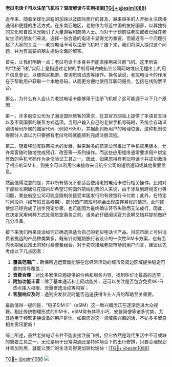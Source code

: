 **老挝电话卡可以注册飞机吗？深度解读与实用指南[[TG💪+ @esim1088](https://t.me/s/esim1088)]**

近年来，随着全球化进程的加快以及国际旅行的普及，越来越多的人开始关注跨境通讯和便捷的生活方式。在东南亚地区，老挝作为邻近中国的友好国家，以其独特的文化和自然风光吸引了大量游客和商务人士。而对于计划前往老挝或者已经在老挝生活的朋友们来说，选择一张合适的电话卡显得尤为重要。但最近有一个问题引起了大家的关注——老挝电话卡可以注册飞机吗？接下来，我们将深入探讨这个问题，并为有需要的朋友提供全面的解答。

首先，让我们明确一点：老挝电话卡本身并不能直接用来注册飞机。这里所说的“注册飞机”实际上是指通过老挝的手机号码完成航空公司网站或应用程序上的用户信息登记，以便购买机票、查询航班动态等操作。换句话说，老挝电话卡的作用在于帮助用户获取一个本地号码，从而更方便地使用互联网服务，包括在线购票平台。

那么，为什么有人会认为老挝电话卡能够用于注册飞机呢？这可能源于以下几个原因：

第一，许多航空公司为了满足国际旅客的需求，在其官方网站上提供了多语言支持以及不同国家的联系方式选项。当用户输入自己的老挝手机号码时，系统会自动识别该号码所属的国家代码（例如+856），并据此判断用户的地理位置。这种机制使得部分人误以为只要拥有老挝号码就能顺利完成注册流程。

第二，随着移动互联网技术的发展，越来越多的航空公司推出了手机应用版本，允许乘客随时随地完成预订、改签等一系列操作。而这些应用程序通常要求用户绑定有效的手机号码作为身份验证工具之一。因此，如果您持有老挝电话卡并成功激活了相应的SIM卡，则完全可以利用它来接收来自航空公司的短信通知或其他重要信息。

然而值得注意的是，并非所有情况下都适合使用老挝电话卡进行相关操作。比如对于那些长期居住在国内却希望订购国外航线机票的人来说，由于涉及到跨境支付等问题，某些航空公司可能会限制仅接受本国发行的有效银行卡付款；此外，在特定时间段内（如节假日高峰期），部分热门航班可能会出现库存紧张的情况，此时即使您已经完成了初步预定步骤，也可能因为最终确认环节失败而无法成行。因此，在决定采用何种方式处理航空事务之前，请务必仔细阅读官方说明文档并提前做好充分准备。

接下来我们再来谈谈如何正确选择适合自己的老挝电话卡产品。目前市面上可供消费者挑选的产品种类繁多，既有针对短期旅行者设计的一次性SIM卡方案，也有面向长期居民推出的预付费套餐组合。对于初次接触老挝市场的用户而言，建议优先考虑以下几点因素：

1. **覆盖范围广**：确保所选运营商能够在您经常活动的城市及周边区域提供稳定可靠的信号覆盖；
2. **资费合理**：对比多家供应商提供的价格和服务内容，找到性价比最高的选项；
3. **附加功能丰富**：除了基本通话和上网功能外，还可以关注是否包含免费Wi-Fi热点接入权限、流量赠送活动等内容；
4. **客服响应及时**：遇到突发状况时能否迅速获得专业人员的帮助至关重要。

最后值得一提的是，“电子SIM卡”（eSIM）这一新兴概念正在逐渐走进大众视野。相比传统物理形式的SIM卡，eSIM具有体积小巧、安装简便等诸多优势，尤其适用于频繁更换设备的用户群体。如果您对这一领域感兴趣的话，不妨多多留意相关资讯更新！

综上所述，虽然老挝电话卡并不能直接注册飞机，但它依然是现代生活中不可或缺的重要工具之一。无论是用于日常沟通还是特殊场合下的出行安排，只要合理规划并善加利用，就能让我们的生活变得更加轻松愉快！[[TG💪+ @esim1088](https://t.me/s/esim1088)]

[TG💪+ @esim1088](https://t.me/s/esim1088) ![](https://i.postimg.cc/4NQfJmqS/Snipaste-2025-05-13-00-14-12.png)